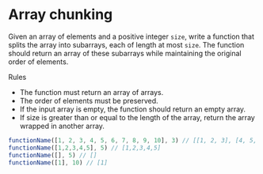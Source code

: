 # Array chunking

Given an array of elements and a positive integer `size`, write a function that splits the array into subarrays, each of length at most `size`. The function should return an array of these subarrays while maintaining the original order of elements.

Rules
- The function must return an array of arrays.
- The order of elements must be preserved.
- If the input array is empty, the function should return an empty array.
- If size is greater than or equal to the length of the array, return the array wrapped in another array.

```TypeScript
functionName([1, 2, 3, 4, 5, 6, 7, 8, 9, 10], 3) // [[1, 2, 3], [4, 5, 6], [7, 8, 9], [10]]
functionName([1,2,3,4,5], 5) // [1,2,3,4,5]
functionName([], 5) // []
functionName([1], 10) // [1]
```
